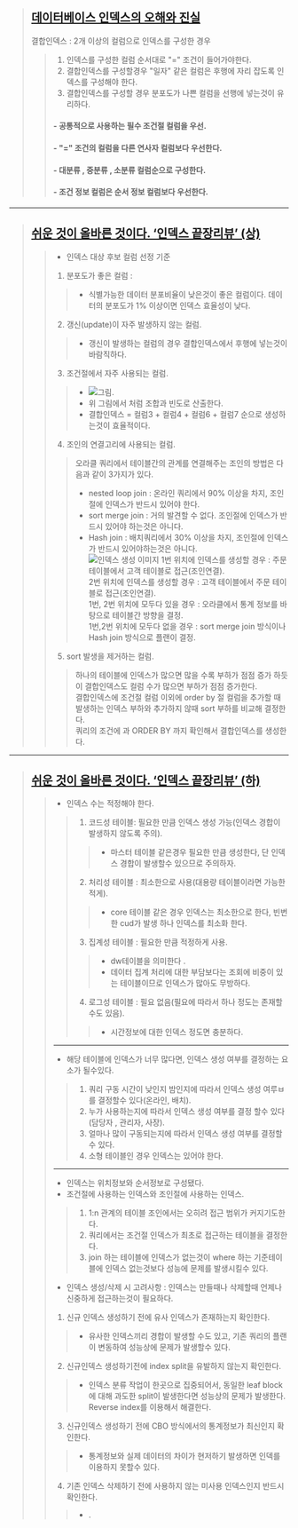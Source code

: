 > ## [데이터베이스 인덱스의 오해와 진실](https://dataonair.or.kr/db-tech-reference/d-lounge/expert-column/?mod=document&uid=52409)  
> 결합인덱스 : 2개 이상의 컬럼으로 인덱스를 구성한 경우
>> 1. 인덱스를 구성한 컬럼 순서대로 "=" 조건이 들어가야한다.   
>> 2. 결합인덱스를 구성할경우 "일자" 같은 컬럼은 후행에 자리 잡도록 인덱스를 구성해야 한다.  
>> 3. 결합인덱스를 구성할 경우 분포도가 나쁜 컬럼을 선행에 넣는것이 유리하다.  
>> #### - 공통적으로 사용하는 필수 조건절 컬럼을 우선.  
>> #### - "=" 조건의 컬럼을 다른 연사자 컬럼보다 우선한다.
>> #### - 대분류 , 중분류 , 소분류 컬럼순으로 구성한다.  
>> #### - 조건 정보 컬럼은 순서 정보 컬럼보다 우선한다.  
***
> ## [쉬운 것이 올바른 것이다. ‘인덱스 끝장리뷰’ (상)](https://dataonair.or.kr/db-tech-reference/d-lounge/expert-column/?mod=document&uid=52402)
>> - 인덱스 대상 후보 컬럼 선정 기준
>> 1. 분포도가 좋은 컬럼 : 
>>> - 식별가능한 데이터 분포비율이 낮은것이 좋은 컬럼이다.  데이터의 분포도가 1% 이상이면 인덱스 효율성이 낮다.  
>> 2. 갱신(update)이 자주 발생하지 않는 컬럼.  
>>> - 갱신이 발생하는 컬럼의 경우 결합인덱스에서 후행에 넣는것이 바람직하다.  
>> 3. 조건절에서 자주 사용되는 컬럼.  
>>> - ![그림](https://dataonair.or.kr/publishing/img/knowledge/column_img_1434.jpg).  
>>> - 위 그림에서 처럼 조합과 빈도로 산출한다.    
>>> - 결합인덱스 = 컬럼3 + 컬럼4 + 컬럼6 + 컬럼7 순으로 생성하는것이 효율적이다.
>> 4. 조인의 연결고리에 사용되는 컬럼.  
>>> 오라클 쿼리에서 테이블간의 관계를 연결해주는 조인의 방법은 다음과 같이 3가지가 있다.    
>>> - nested loop join : 온라인 쿼리에서 90% 이상을 차지, 조인절에 인덱스가 반드시 있어야 한다.
>>> - sort merge join : 거의 발견할 수 없다. 조인절에 인덱스가 반드시 있어야 하는것은 아니다.  
>>> - Hash join : 배치쿼리에서 30% 이상을 차지, 조인절에 인덱스가 반드시 있어야하는것은 아니다.  
>>> ![인덱스 생성 이미지](https://dataonair.or.kr/publishing/img/knowledge/column_img_1435.jpg)
>>> 1번 위치에 인덱스를 생성할 경우 : 주문 테이블에서 고객 테이블로 접근(조인연결).  
>>> 2번 위치에 인덱스를 생성할 경우 : 고객 테이블에서 주문 테이블로 접근(조인연결).  
>>> 1번, 2번 위치에 모두다 있을 경우 : 오라클에서 통계 정보를 바탕으로 테이블간 방향을 결정.  
>>> 1번,2번 위치에 모두다 없을 경우 :  sort merge join 방식이나 Hash join 방식으로 플랜이 결정.  
>> 5. sort 발생을 제거하는 컬럼.  
>>> 하나의 테이블에 인덱스가 많으면 많을 수록 부하가 점점 증가 하듯이 결합인덱스도 컬럼 수가 많으면 부하가 점점 증가한다.  
>>> 결합인덱스에 조건절 컬럼 이외에 order by 절 컬럼을 추가할 때 발생하는 인덱스 부하와 추가하지 않때 sort 부하를 비교해 결정한다.  
>>> 쿼리의 조건에 과 ORDER BY 까지 확인해서 결합인덱스를 생성한다.  
***  
> ## [쉬운 것이 올바른 것이다. ‘인덱스 끝장리뷰’ (하)](https://dataonair.or.kr/db-tech-reference/d-lounge/expert-column/?mod=document&uid=52396)
>> - 인덱스 수는 적정해야 한다.  
>>> 1. 코드성 테이블: 필요한 만큼 인덱스 생성 가능(인덱스 경합이 발생하지 않도록 주의).  
>>>> - 마스터 테이블 같은경우 필요한 만큼 생성한다, 단 인덱스 경합이 발생할수 있으므로 주의하자.  
>>> 2. 처리성 테이블 : 최소한으로 사용(대용량 테이블이라면 가능한 적게).  
>>>> - core 테이블 같은 경우 인덱스는 최소한으로 한다, 빈번한 cud가 발생 하나 인덱스를 최소화 한다.  
>>> 3. 집계성 테이블 : 필요한 만큼 적정하게 사용.  
>>>> - dw테이블을 의미한다 .  
>>>> - 데이터 집계 처리에 대한 부담보다는 조회에  비중이 있는 테이블이므로 인덱스가 많아도 무방하다.  
>>> 4. 로그성 테이블 : 필요 없음(필요에 따라서 하나 정도는 존재할수도 있음).  
>>>> - 시간정보에 대한 인덱스 정도면 충분하다.  
>> ***
>> - 해당 테이블에 인덱스가 너무 많다면, 인덱스 생성 여부를 결정하는 요소가 될수있다.  
>>> 1. 쿼리 구동 시간이 낮인지 밤인지에 따라서 인덱스 생성 여루ㅂ를 결정할수 있다(온라인, 배치).  
>>> 2. 누가 사용하는지에 따라서 인덱스 생성 여부를 결정 할수 있다(담당자 , 관리자, 사장).  
>>> 3. 얼마나 많이 구동되는지에 따라서 인덱스 생성 여부를 결정할 수 있다.  
>>> 4. 소형 테이블인 경우 인덱스는 있어야 한다.  
>> ***  
>> - 인덱스는 위치정보와 순서정보로 구성됐다.  
>> - 조건절에 사용하는 인덱스와 조인절에 사용하는 인덱스.  
>>> 1. 1:n 관계의 테이블 조인에서는 오히려 접근 범위가 커지기도한다.  
>>> 2. 쿼리에서는 조건절 인덱스가 최초로 접근하는 테이블을 결정한다.  
>>> 3. join 하는 테이블에 인덱스가 없는것이 where 하는 기준테이블에 인덱스 없는것보다 성능에 문제를 발생시킬수 있다.  
>> - 인덱스 생성/삭제 시 고려사항 : 인덱스는 만들때나 삭제할때 언제나 신중하게 접근하는것이 필요하다.  
>> 1. 신규 인덱스 생성하기 전에 유사 인덱스가 존재하는지 확인한다.  
>>> - 유사한 인덱스끼리 경합이 발생할 수도 있고, 기존 쿼리의 플랜이 변동하여 성능상에 문제가 발생할수 있다.  
>> 2. 신규인덱스 생성하기전에 index split을 유발하지 않는지 확인한다.  
>>> - 인덱스 분류 작업이 한곳으로 집중되어서, 동일한 leaf block에 대해 과도한 split이 발생한다면 성능상의 문제가 발생한다. Reverse index를 이용해서 해결한다.  
>> 3. 신규인덱스 생성하기 전에 CBO 방식에서의 통계정보가 최신인지 확인한다.  
>>> - 통계정보와 실제 데이터의 차이가 현저하기 발생하면 인덱를 이용하지 못할수 있다.  
>> 4. 기존 인덱스 삭제하기 전에 사용하지 않는 미사용 인덱스인지 반드시 확인한다.  
>>> - .  
